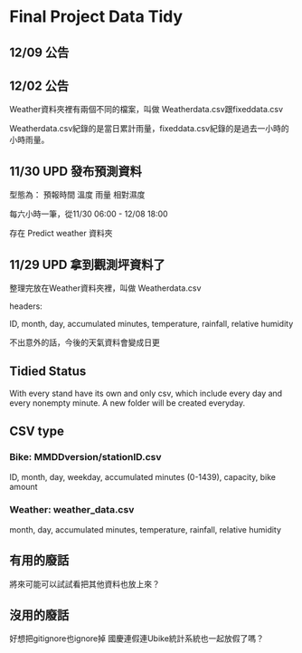 # Final Project Data Tidy

## 12/09 公告



## 12/02 公告

Weather資料夾裡有兩個不同的檔案，叫做 Weatherdata.csv跟fixeddata.csv

Weatherdata.csv紀錄的是當日累計雨量，fixeddata.csv紀錄的是過去一小時的小時雨量。

## 11/30 UPD 發布預測資料

型態為： 預報時間 溫度 雨量 相對濕度

每六小時一筆，從11/30 06:00 - 12/08 18:00

存在 Predict weather 資料夾

## 11/29 UPD 拿到觀測坪資料了

整理完放在Weather資料夾裡，叫做 Weatherdata.csv

headers:

ID, month, day, accumulated minutes, temperature, rainfall, relative humidity

不出意外的話，今後的天氣資料會變成日更

## Tidied Status

With every stand have its own and only csv, which include every day and every nonempty minute. A new folder will be created everyday.

## CSV type

### Bike: MMDDversion/stationID.csv
ID, month, day, weekday, accumulated minutes (0-1439), capacity, bike amount

### Weather: weather_data.csv
month, day, accumulated minutes, temperature, rainfall, relative humidity

## 有用的廢話

將來可能可以試試看把其他資料也放上來？

## 沒用的廢話

好想把gitignore也ignore掉
國慶連假連Ubike統計系統也一起放假了嗎？
